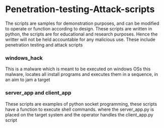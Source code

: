 # Penetration-testing-Attack-scripts
The scripts are samples for demonstration purposes, and can be modified to operate or function according to design. These scripts are written in python, the scripts are for educational and research purposes. Hence the writter will not be held accountable for any malicious use. These include penetration testing and attack scripts 
### windows_hack 
This is a malware which is meant to be executed on windows OSs
this malware, locates all install programs and executes them in a sequence, in an aim
to jam a target

### server_app and client_app
These scripts are examples of python socket programming, these scripts have a function to execute shell commands.
where the server_app.py is placed on the target system and the operator handles the client_app.py script

